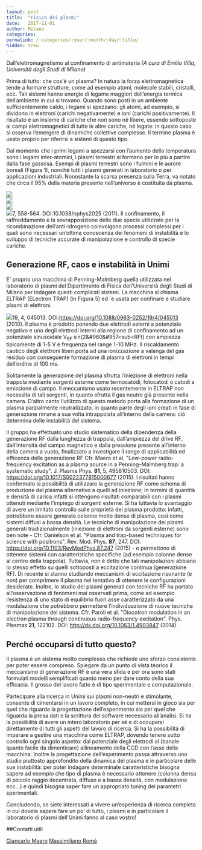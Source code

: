 ```yaml
---
layout: post
title:  "Fisica dei plasmi"
date:   2017-11-01
author: Milano
categories:  
permalink: /:categories/:year/:month/:day/:title/
hidden: treu
---
```


Dall’elettromagnetismo al confinamento di antimateria
_(A cura di Emilio Villa, Università degli Studi di Milano)_

Prima di tutto: che cos'è un plasma? In natura la forza elettromagnetica tende a formare strutture, come ad esempio atomi, molecole stabili, cristalli, ecc. Tali sistemi hanno energie di legame maggiori dell’energia termica dell’ambiente in cui si trovano. Quando sono posti in un ambiente sufficientemente caldo, i legami si spezzano: gli atomi, ad esempio, si dividono in elettroni (carichi negativamente) e ioni (carichi positivamente). Il risultato è un insieme di cariche che non sono né libere, essendo sottoposte ai campi elettromagnetici di tutte le altre cariche, né legate: in questo caso si osserva l’emergere di dinamiche collettive complesse. Il termine plasma è usato proprio per riferirsi a sistemi di questo tipo.

Dal momento che i primi legami a spezzarsi con l’aumento della temperatura sono i legami inter-atomici, i plasmi terrestri si formano per lo più a partire dalla fase gassosa. Esempi di plasmi terrestri sono i fulmini e le aurore boreali (Figura 1), nonché tutti i plasmi generati in laboratorio o per applicazioni industriali. Nonostante la scarsa presenza sulla Terra, va notato che circa il 95% della materia presente nell’universo è costituita da plasma.


<div class="row">
    <div class="col s12 m6 offset-m3">
         <img src="/sistemidiriferimento/img/17_11_01_PLSM/aurora_boreale.jpg”/>
    </div>
</div>

{:.image-caption}
* Un esempio di plasma terrestre: l'aurora boreale. Immagine distribuita
sotto licenza Creative Commons CC0.*


In fisica dei plasmi, la ricerca più significativa riguarda la fusione termonucleare controllata come possibile fonte di energia per il futuro. E’ proprio in questo contesto che il confinamento del plasma diventa essenziale. Il plasma è un sistema carico e pertanto può essere confinato mediante l’utilizzo di opportuni campi elettromagnetici, generati facendo passare corrente in apposite bobine: la geometria dei campi necessaria per il confinamento può risultare piuttosto complessa. Negli anni sono state sviluppate due tipologie di macchine adatte a confinare il plasma. Da una parte si hanno delle ciambelle regolari avvolte da bobine quasi circolari dette Tokamak (Figura 2), dall’altra macchine dalle forme più bizzarre che prendono il nome di Stellarator (Figura 3). Per garantire il confinamento le prime fanno passare delle forti correnti sia nelle bobine sia nel plasma, mentre le seconde fanno uso di bobine disegnate ad hoc. Il confinamento del plasma è essenziale non solo per tutte le possibili applicazioni, come ad esempio la costruzione di un reattore a fusione, ma anche semplicemente per poterlo studiare. 	


<div class="row">
    <div class="col s12 m6 offset-m3">
         <img src="/sistemidiriferimento/img/17_11_01_PLSM/compasstokamak_chamber.jpg”/>
    </div>
</div>

{:.image-caption}
* Interno di un Tokamak. Immagine distribuita sotto licenza CC BY 3.0.*


<div class="row">
    <div class="col s12 m6 offset-m3">
         <img src="/sistemidiriferimento/img/17_11_01_PLSM/W7X-Spulen_Plasma_blau_gelb.jpg”/>
    </div>
</div>

{:.image-caption}
* Schema rappresentativo di uno Stellarator: sono mostrate in blu le bobine
distorte nello spazio e in giallo il plasma connato all'interno della camera. Immagine
distribuita sotto licenza CC BY 3.0.*


I plasmi si dividono in <i>non-neutri</i> e <i>neutri</i>. Nei primi, popolazioni con cariche opposte non si bilanciano esattamente e pertanto il sistema nell’insieme non è neutro, nei secondi accade l’esatto contrario. I primi sono caratterizzati da una dinamica più semplice nonostante presentino comunque aspetti in comune con i plasmi neutri.
					
Per studiare i plasmi non-neutri è stata sviluppata negli anni ’30 la cosiddetta macchina di Penning-Malmberg, dal nome dei suoi creatori. Lo schema di una macchina di Penning- Malmberg è mostrato in Figura 4: come si vede, il plasma è confinato semplicemente per mezzo di due opportune barriere di potenziale e di un campo magnetico uniforme diretto assialmente. 

<div class="row">
    <div class="col s12 m6 offset-m3">
         <img src="/sistemidiriferimento/img/17_11_01_PLSM/penning_trap.jpg”/>
    </div>
</div>

{:.image-caption}
* Schema di una trappola di Penning: il cilindro conduttore e diviso in tre settori di
cui i due all'esterno sono posti a potenziale positivo per connare assialmente il plasma di
ioni positivi. Il connamento radiale e garantito dal campo magnetico B uniforme diretto
assialmente. Immagine distribuita sotto licenza CC BY 3.0.*

Queste trappole consentono di studiare diversi fenomeni fisici di interesse, come ad esempio i fenomeni collettivi. Il plasma presenta una dinamica analoga a quella di un fluido incomprimibile bidimensionale e quindi le trappole possono essere impiegate per studiare la dinamica e gli stati di equilibrio di sistemi fluidi come ad esempio i flussi turbolenti, la formazione di strutture coerenti (vortici) e la cristallizzazione in stati di equilibrio non banali. Cfr. Thomas M. O’Neil “Trapped Plasmas with a Single Sign of Charge“. Phys. Today <b>52</b>, 2, 24. DOI: 10.1036/1.882521 (1999). La dinamica e l’equilibrio dei plasmi non-neutri diventano più complicati in presenza di contaminazioni, come ad esempio l’esistenza di due diverse specie intrappolate: “sporcando” con cariche opposte il plasma si può dare vita a fenomeni di instabilità. Studiare queste instabilità è di fondamentale importanza per compiere studi sull’anti-materia. Infatti l’unico metodo per la produzione controllata e il confinamento di anti-idrogeno a basse energie tali da permettere studi di simmetria materia anti-materia sulla struttura atomica si basa sull’uso di trappole di Penning-Malmberg. Cfr The ALPHA Collaboration "Confinement of antihydrogen for 1,000 seconds". Nat. Phys. <b>7</b>, 558-564. DOI:10.1038/nphys2025 (2011). Il confinamento, il raffreddamento e la sovrapposizione delle due specie utilizzate per la ricombinazione dell’anti-idrogeno coinvolgono processi complessi per i quali sono necessari un’ottima conoscenza dei fenomeni di instabilità e lo sviluppo di tecniche accurate di manipolazione e controllo di specie cariche. 	


## Generazione RF, caos e instabilità in Unimi

E’ proprio una macchina di Penning-Malmberg quella utilizzata nel laboratorio di plasmi del Dipartimento di Fisica dell’Università degli Studi di Milano per indagare questi complicati sistemi. La macchina si chiama ELTRAP (ELectron TRAP) (in Figura 5) ed `e usata per confinare e studiare plasmi di elettroni.

<div class="row">
    <div class="col s12 m6 offset-m3">
         <img src="/sistemidiriferimento/img/17_11_01_PLSM/fotoeltrap.jpg”/>
    </div>
</div>

{:.image-caption}
* Foto della macchina ELTRAP aperta: si vedono distintamente gli elettrodi di
cui e composta.*

La camera a vuoto di ELTRAP, mantenuta in regime di ultra alto vuoto (10<sup>-8</sup> - 10<sup>-9</sup> mbar), è attorniata da 12 elettrodi cilindrici. La lunghezza massima di confinamento è di circa 1 m, mentre il raggio della camera di circa 45 cm. I due elettrodi esterni sono sempre mantenuti a terra in modo tale che il potenziale al di fuori della regione di intrappolamento sia ben definito; qualunque coppia di elettrodi interni può invece essere posta a potenziale negativo (positivo) di intensità V<sub>well</sub> &le 100 V per creare una buca per elettroni (ioni). La camera è attorniata da un solenoide in grado di produrre un campo omogeneo diretto assialmente &le 0.2 T. In queste condizioni, il plasma di elettroni ottenuto è caratterizzato tipicamente da frequenze di ciclotrone nel range dei GHz e frequenze di rotazione dell’ordine dei 10-100 kHz. La frequenza legata al moto assiale di bounce degli elettroni è dell’ordine di 0.1-1 MHz. La macchina è fornita di due diagnostiche, una ottica, una elettrostatica. Ponendo a terra uno degli elettrodi esterni, il plasma può essere proiettato dalla camera su uno schermo al fosforo che accoppiato ad una CCD consente di visualizzarne l’immagine trasversale. In alternativa, si può misurare la corrente indotta dal plasma su uno degli elettrodi compresi nella regione di confinamento. Alcuni degli elettrodi infatti sono appositamente suddivisi in più settori a questo scopo.

La ricerca del gruppo di plasmi dell’Unimi si focalizza principalmente su un meccanismo di generazione del plasma basato sul riscaldamento a radiofrequenza del gas residuo presente all’interno della camera, da qui in avanti detto generazione RF Cfr. Paroli et al. "Broadband radio frequency plasma generation in a Penning–Malmberg trap". Plasma Sources Sci. Technol. <b>19</b>, 4, 045013. DOI:https://doi.org/10.1088/0963-0252/19/4/045013 (2010). ll plasma è prodotto ponendo due elettrodi esterni a potenziale negativo e uno degli elettrodi interni alla regione di confinamento ad un potenziale sinusoidale V<sub>RF </sub>sin(2&#960&#957<sub<RF</sub>t) con ampiezza tipicamente di 1-5 V e frequenza nel range 1-10 MHz. Il riscaldamento caotico degli elettroni liberi porta ad una ionizzazione a valanga del gas residuo con conseguente formazione di plasma di elettroni in tempi dell’ordine di 100 ms.

Solitamente la generazione del plasma sfrutta l’iniezione di elettroni nella trappola mediante sorgenti esterne come termocatodi, fotocatodi o catodi a emissione di campo. Il meccanismo usato recentemente in ELTRAP non necessita di tali sorgenti, in quanto sfrutta il gas neutro già presente nella camera. D’altro canto l’utilizzo di questo metodo porta alla formazione di un plasma parzialmente neutralizzato, in quanto parte degli ioni creati in fase di generazione rimane a sua volta intrappolata all’interno della camera: ciò determina delle instabilità del sistema.

Il gruppo ha effettuato uno studio sistematico della dipendenza della generazione RF dalla lunghezza di trappola, dall’ampiezza del drive RF, dall’intensità del campo magnetico e dalla pressione presente all’interno della camera a vuoto, finalizzato a investigare il range di applicabilità ed efficenza della generazione RF Cfr. Maero et al. "Low-power radio-frequency excitation as a plasma source in a Penning–Malmberg trap: a systematic study". J. Plasma Phys. <b>81</b>, 5, 495810503. DOI: https://doi.org/10.1017/S0022377815000677 (2015). I risultati hanno confermato la possibilità di utilizzare la generazione RF come schema di produzione del plasma alternativo a quelli ad iniezione; in termini di quantità e densità di carica infatti si ottengono risultati comparabili con i plasmi ottenuti mediante l’impiego di sorgenti esterne. Si ha tuttavia lo svantaggio di avere un limitato controllo sulle proprietà del plasma prodotto: infatti, potrebbero essere generate colonne molto dense di plasma, così come sistemi diffusi a bassa densità.
Le tecniche di manipolazione dei plasmi generati tradizionalmente (iniezione di elettroni da sorgenti esterne) sono ben note - Cfr. Danielson et al. "Plasma and trap-based techniques for science with positrons". Rev. Mod. Phys. <b>87</b>, 247. DOI: https://doi.org/10.1103/RevModPhys.87.247 (2015) - e permettono di ottenere sistemi con caratteristiche specifiche (ad esempio colonne dense al centro della trappola). Tuttavia, non è detto che tali manipolazioni abbiano lo stesso effetto su quelli sottoposti a eccitazione continua (generazione RF). Di recente si stanno studiando meccanismi di eccitazione risonante (e non) per comprimere il plasma nel tentativo di ottenere le configurazioni desiderate. 
Inoltre, lo studio dei plasmi generati con tecniche RF ha portato all’osservazione di fenomeni mai osservati prima, come ad esempio l’esistenza di uno stato di equilibrio fuori asse caratterizzato da una modulazione che potrebbero permettere l’individuazione di nuove tecniche di manipolazione del sistema. Cfr. Paroli et al. "Diocotron modulation in an electron plasma through continuous radio-frequency excitation". Phys. Plasmas <b>21</b>, 122102. DOI: http://dx.doi.org/10.1063/1.4903847 (2014).


## Perché occuparsi di tutto questo?

Il plasma è un sistema molto complesso che richiede uno sforzo consistente per poter essere compreso. Spiegare da un punto di vista teorico il meccanismo di generazione RF è una vera sfida e per ora sono stati formulati modelli semplificati quanto meno per dare conto della sua efficacia. Il grosso del lavoro fatto è di tipo sperimentale e computazionale.
					
Partecipare alla ricerca in Unimi sui plasmi non-neutri è stimolante, consente di cimentarsi in un lavoro completo, in cui mettersi in gioco sia per quel che riguarda la progettazione dell’esperimento sia per quel che riguarda la presa dati e la scrittura del software necessario all’analisi. Si ha la possibilità di avere un intero laboratorio per sé e di occuparsi direttamente di tutti gli aspetti del lavoro di ricerca. Si ha la possibilità di imparare a gestire una macchina come ELTRAP, dovendo tenere sotto controllo ogni singolo aspetto: dal potenziale degli elettrodi al (banale quanto facile da dimenticare) allineamento della CCD con l’asse della macchina. Inoltre la progettazione dell’esperimento passa attraverso uno studio piuttosto approfondito della dinamica del plasma e in particolare delle sue instabilità: per poter indagare determinate caratteristiche bisogna sapere ad esempio che tipo di plasma è necessario ottenere (colonna densa di piccolo raggio decentrata, diffuso e a bassa densità, con modulazione ecc...) e quindi bisogna saper fare un appropriato tuning dei parametri sperimentali.
									
Concludendo, se siete interessati a vivere un’esperienza di ricerca completa in cui dovete sapere fare un po’ di tutto, i plasmi e in particolare il laboratorio di plasmi dell’Unimi fanno al caso vostro!


##Contatti utili

[Giancarlo Maero](mailto:giancarlo.maero@unimi.it)
[Massimiliano Romé](mailto:massimiliano.rome@unimi.it)






























